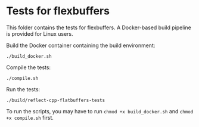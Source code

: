 # Tests for flexbuffers

This folder contains the tests for flexbuffers. A Docker-based build pipeline is provided for Linux users.

Build the Docker container containing the build environment:

```
./build_docker.sh
```

Compile the tests:

```
./compile.sh
```

Run the tests:

```
./build/reflect-cpp-flatbuffers-tests
```

To run the scripts, you may have to run `chmod +x build_docker.sh` and `chmod +x compile.sh` first.
